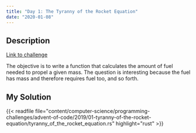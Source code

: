 ```yaml
---
title: "Day 1: The Tyranny of the Rocket Equation"
date: "2020-01-08"
---
```


## Description

[Link to challenge](https://adventofcode.com/2019/day/1#part2)

The objective is to write a function that calculates the amount of fuel needed to propel a given mass. The question is interesting because the fuel has mass and therefore requires fuel too, and so forth.

## My Solution

{{< readfile file="content/computer-science/programming-challenges/advent-of-code/2019/01-tyranny-of-the-rocket-equation/tyranny_of_the_rocket_equation.rs" highlight="rust" >}}
